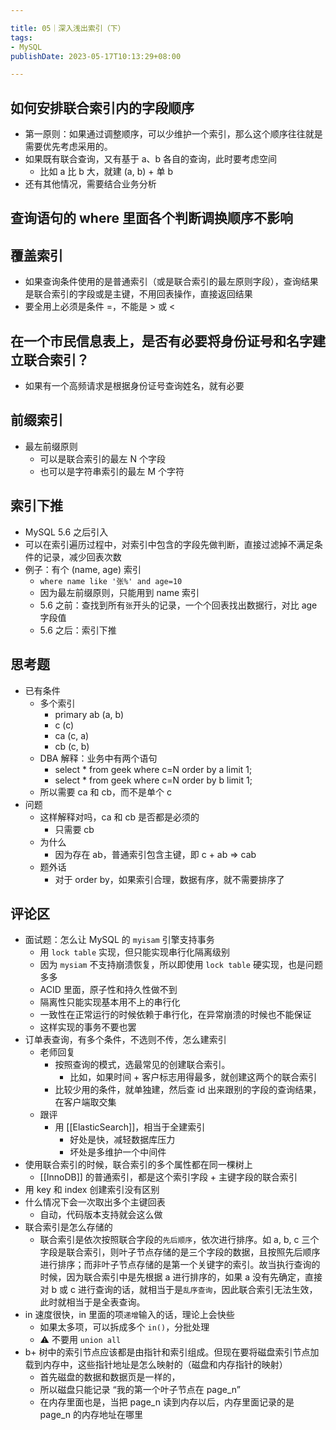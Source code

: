 ```yaml
---

title: 05｜深入浅出索引（下）
tags:
- MySQL
publishDate: 2023-05-17T10:13:29+08:00

---
```


## 如何安排联合索引内的字段顺序

- 第一原则：如果通过调整顺序，可以少维护一个索引，那么这个顺序往往就是需要优先考虑采用的。
- 如果既有联合查询，又有基于 a、b 各自的查询，此时要考虑空间
  - 比如 a 比 b 大，就建 (a, b) + 单 b
- 还有其他情况，需要结合业务分析

## 查询语句的 where 里面各个判断调换顺序不影响

## 覆盖索引

- 如果查询条件使用的是普通索引（或是联合索引的最左原则字段），查询结果是联合索引的字段或是主键，不用回表操作，直接返回结果
- 要全用上必须是条件 =，不能是 > 或 <

## 在一个市民信息表上，是否有必要将身份证号和名字建立联合索引？

- 如果有一个高频请求是根据身份证号查询姓名，就有必要

## 前缀索引

- 最左前缀原则
  - 可以是联合索引的最左 N 个字段
  - 也可以是字符串索引的最左 M 个字符

## 索引下推

- MySQL 5.6 之后引入
- 可以在索引遍历过程中，对索引中包含的字段先做判断，直接过滤掉不满足条件的记录，减少回表次数
- 例子：有个 (name, age) 索引
  - `where name like '张%' and age=10`
  - 因为最左前缀原则，只能用到 name 索引
  - 5.6 之前：查找到所有`张`开头的记录，一个个回表找出数据行，对比 age 字段值
  - 5.6 之后：索引下推

## 思考题

- 已有条件
  - 多个索引
    - primary ab (a, b)
    - c (c)
    - ca (c, a)
    - cb (c, b)
  - DBA 解释：业务中有两个语句
    - select * from geek where c=N order by a limit 1;
    - select * from geek where c=N order by b limit 1;
  - 所以需要 ca 和 cb，而不是单个 c
- 问题
  - 这样解释对吗，ca 和 cb 是否都是必须的
    - 只需要 cb
  - 为什么
    - 因为存在 ab，普通索引包含主键，即 c + ab => cab
  - 题外话
    - 对于 order by，如果索引合理，数据有序，就不需要排序了

## 评论区

- 面试题：怎么让 MySQL 的 `myisam` 引擎支持事务
  - 用 `lock table` 实现，但只能实现串行化隔离级别
  - 因为 `mysiam` 不支持崩溃恢复，所以即使用 `lock table` 硬实现，也是问题多多
  - ACID 里面，原子性和持久性做不到
  - 隔离性只能实现基本用不上的串行化
  - 一致性在正常运行的时候依赖于串行化，在异常崩溃的时候也不能保证
  - 这样实现的事务不要也罢
- 订单表查询，有多个条件，不选则不传，怎么建索引
  - 老师回复
    - 按照查询的模式，选最常见的创建联合索引。
      - 比如，如果时间 + 客户标志用得最多，就创建这两个的联合索引
    - 比较少用的条件，就单独建，然后查 id 出来跟别的字段的查询结果，在客户端取交集
  - 跟评
    - 用 [[ElasticSearch]]，相当于全建索引
      - 好处是快，减轻数据库压力
      - 坏处是多维护一个中间件
- 使用联合索引的时候，联合索引的多个属性都在同一棵树上
  - [[InnoDB]] 的普通索引，都是这个索引字段 + 主键字段的联合索引
- 用 key 和 index 创建索引没有区别
- 什么情况下会一次取出多个主键回表
  - 自动，代码版本支持就会这么做
- 联合索引是怎么存储的
  - 联合索引是依次按照联合字段的`先后顺序`，依次进行排序。如 a, b, c 三个字段是联合索引，则叶子节点存储的是三个字段的数据，且按照先后顺序进行排序；而非叶子节点存储的是第一个关键字的索引。故当执行查询的时候，因为联合索引中是先根据 a 进行排序的，如果 a 没有先确定，直接对 b 或 c 进行查询的话，就相当于是`乱序查询`，因此联合索引无法生效，此时就相当于是全表查询。
- in 速度很快，in 里面的项`递增`输入的话，理论上会快些
  - 如果太多项，可以拆成多个 `in()`，分批处理
  - ⚠️ 不要用 `union all`
- b+ 树中的索引节点应该都是由指针和索引组成。但现在要将磁盘索引节点加载到内存中，这些指针地址是怎么映射的（磁盘和内存指针的映射）
  - 首先磁盘的数据和数据页是一样的，
  - 所以磁盘只能记录 “我的第一个叶子节点在 page_n”
  - 在内存里面也是，当把 page_n 读到内存以后，内存里面记录的是 page_n 的内存地址在哪里
